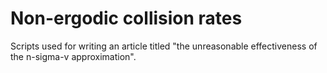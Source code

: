 # Non-ergodic collision rates
 Scripts used for writing an article titled "the unreasonable effectiveness of the n-sigma-v approximation".
